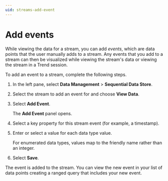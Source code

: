 ```yaml
---
uid: streams-add-event
---
```


# Add events

While viewing the data for a stream, you can add _events_, which are data points that the user manually adds to a stream. Any events that you add to a stream can then be visualized while viewing the stream's data or viewing the stream in a Trend session.

To add an event to a stream, complete the following steps.

1. In the left pane, select **Data Management** > **Sequential Data Store**.

1. Select the stream to add an event for and choose **View Data**.

1. Select **Add Event**.

    The **Add Event** panel opens.

1. Select a key property for this stream event (for example, a timestamp).

1. Enter or select a value for each data type value.

    For enumerated data types, values map to the friendly name rather than an integer.

1. Select **Save**.

The event is added to the stream. You can view the new event in your list of data points creating a ranged query that includes your new event.